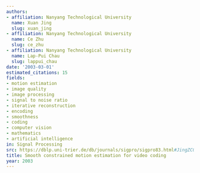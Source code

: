 ```yaml
---
authors:
- affiliation: Nanyang Technological University
  name: Xuan Jing
  slug: xuan_jing
- affiliation: Nanyang Technological University
  name: Ce Zhu
  slug: ce_zhu
- affiliation: Nanyang Technological University
  name: Lap-Pui Chau
  slug: lappui_chau
date: '2003-03-01'
estimated_citations: 15
fields:
- motion estimation
- image quality
- image processing
- signal to noise ratio
- iterative reconstruction
- encoding
- smoothness
- coding
- computer vision
- mathematics
- artificial intelligence
in: Signal Processing
src: https://dblp.uni-trier.de/db/journals/sigpro/sigpro83.html#JingZC03
title: Smooth constrained motion estimation for video coding
year: 2003
---
```

